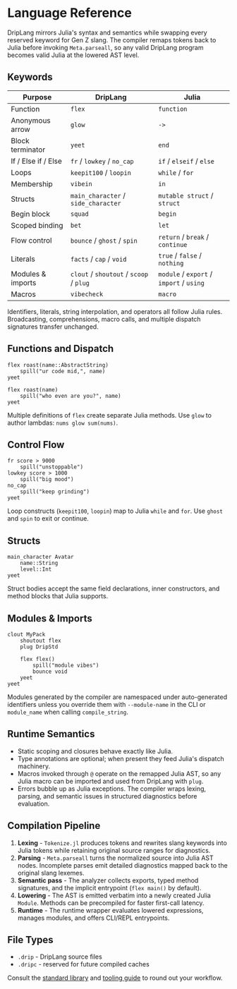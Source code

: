 # Language Reference

DripLang mirrors Julia's syntax and semantics while swapping every reserved keyword for Gen Z slang. The compiler remaps tokens back to Julia before invoking `Meta.parseall`, so any valid DripLang program becomes valid Julia at the lowered AST level.

## Keywords

| Purpose | DripLang | Julia |
|---------|----------|-------|
| Function | `flex` | `function` |
| Anonymous arrow | `glow` | `->` |
| Block terminator | `yeet` | `end` |
| If / Else if / Else | `fr` / `lowkey` / `no_cap` | `if` / `elseif` / `else` |
| Loops | `keepit100` / `loopin` | `while` / `for` |
| Membership | `vibein` | `in` |
| Structs | `main_character` / `side_character` | `mutable struct` / `struct` |
| Begin block | `squad` | `begin` |
| Scoped binding | `bet` | `let` |
| Flow control | `bounce` / `ghost` / `spin` | `return` / `break` / `continue` |
| Literals | `facts` / `cap` / `void` | `true` / `false` / `nothing` |
| Modules & imports | `clout` / `shoutout` / `scoop` / `plug` | `module` / `export` / `import` / `using` |
| Macros | `vibecheck` | `macro` |

Identifiers, literals, string interpolation, and operators all follow Julia rules. Broadcasting, comprehensions, macro calls, and multiple dispatch signatures transfer unchanged.

## Functions and Dispatch

```
flex roast(name::AbstractString)
    spill("ur code mid,", name)
yeet

flex roast(name)
    spill("who even are you?", name)
yeet
```

Multiple definitions of `flex` create separate Julia methods. Use `glow` to author lambdas: `nums glow sum(nums)`.

## Control Flow

```
fr score > 9000
    spill("unstoppable")
lowkey score > 1000
    spill("big mood")
no_cap
    spill("keep grinding")
yeet
```

Loop constructs (`keepit100`, `loopin`) map to Julia `while` and `for`. Use `ghost` and `spin` to exit or continue.

## Structs

```
main_character Avatar
    name::String
    level::Int
yeet
```

Struct bodies accept the same field declarations, inner constructors, and method blocks that Julia supports.

## Modules & Imports

```
clout MyPack
    shoutout flex
    plug DripStd

    flex flex()
        spill("module vibes")
        bounce void
    yeet
yeet
```

Modules generated by the compiler are namespaced under auto-generated identifiers unless you override them with `--module-name` in the CLI or `module_name` when calling `compile_string`.

## Runtime Semantics

- Static scoping and closures behave exactly like Julia.
- Type annotations are optional; when present they feed Julia's dispatch machinery.
- Macros invoked through `@` operate on the remapped Julia AST, so any Julia macro can be imported and used from DripLang with `plug`.
- Errors bubble up as Julia exceptions. The compiler wraps lexing, parsing, and semantic issues in structured diagnostics before evaluation.

## Compilation Pipeline

1. **Lexing** - `Tokenize.jl` produces tokens and rewrites slang keywords into Julia tokens while retaining original source ranges for diagnostics.
2. **Parsing** - `Meta.parseall` turns the normalized source into Julia AST nodes. Incomplete parses emit detailed diagnostics mapped back to the original slang lexemes.
3. **Semantic pass** - The analyzer collects exports, typed method signatures, and the implicit entrypoint (`flex main()` by default).
4. **Lowering** - The AST is emitted verbatim into a newly created Julia `Module`. Methods can be precompiled for faster first-call latency.
5. **Runtime** - The runtime wrapper evaluates lowered expressions, manages modules, and offers CLI/REPL entrypoints.

## File Types

- `.drip` - DripLang source files
- `.dripc` - reserved for future compiled caches

Consult the [standard library](stdlib.md) and [tooling guide](tooling.md) to round out your workflow.
